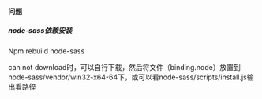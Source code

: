 #### 问题

##### node-sass依赖安装

Npm rebuild node-sass 

can not download时，可以自行下载，然后将文件（binding.node）放置到node-sass/vendor/win32-x64-64下，或可以看node-sass/scripts/install.js输出看路径